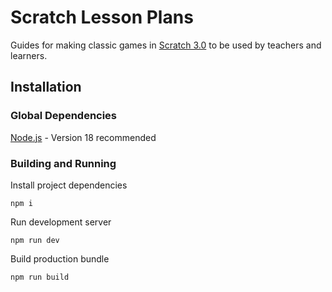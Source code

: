 # Scratch Lesson Plans

Guides for making classic games in [Scratch 3.0](https://scratch.mit.edu/) to be used by teachers and learners.

## Installation

### Global Dependencies

[Node.js](https://nodejs.org/) - Version 18 recommended

### Building and Running

Install project dependencies

```
npm i
```

Run development server

```
npm run dev
```

Build production bundle

```
npm run build
```
